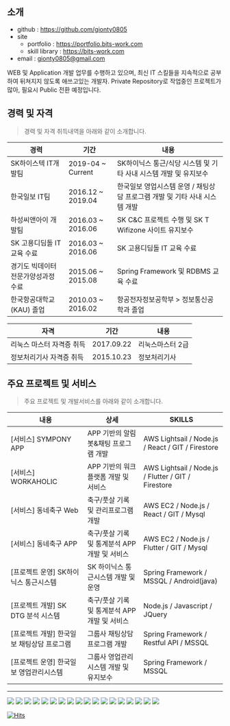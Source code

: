 
소개
--------

- github : https://github.com/gionty0805
- site 
  - portfolio : https://portfolio.bits-work.com
  - skill library : https://bits-work.com
- email : gionty0805@gmail.com

WEB 및 Application 개발 업무를 수행하고 있으며, 최신 IT 스킬들을 지속적으로 공부하여 뒤쳐지지 않도록 애쓰고있는 개발자.
Private Repository로 작업중인 프로젝트가 많아, 필요시 Public 전환 예정입니다.

경력 및 자격
--------------------
>경력 및 자격 취득내역을 아래와 같이 소개합니다.

   경력                            |  기간              |  내용
---------------------------------- |--------------------|-----------------------------------------------------------------------
 SK하이스텍 IT개발팀                |  2019-04 ~ Current | SK하이닉스 통근/식당 시스템 및 기타 사내 시스템 개발 및 유지보수
 한국일보 IT팀                      |  2016.12 ~ 2019.04 | 한국일보 영업시스템 운영 / 채팅상담 프로그램 개발 및 기타 사내 시스템 개발
 하성씨앤아이 개발팀                 |  2016.03 ~ 2016.06 | SK C&C 프로젝트 수행 및 SK T Wifizone 사이트 유지보수
 SK 고용디딤돌 IT 교육 수료          |  2016.03 ~ 2016.06 | SK 고용디딤돌 IT 교육 수료
 경기도 빅데이터 전문가양성과정 수료  |  2015.06 ~ 2015.08 | Spring Framework 및 RDBMS 교육 수료
 한국항공대학교(KAU) 졸업            |  2010.03 ~ 2016.02 | 항공전자정보공학부 > 정보통신공학과 졸업

   자격                             |  기간               |  내용
------------------------------------|--------------------|-------------------
 리눅스 마스터 자격증 취득            |  2017.09.22        | 리눅스마스터 2급 
 정보처리기사 자격증 취득             |  2015.10.23        | 정보처리기사

주요 프로젝트 및 서비스
--------------------
>주요 프로젝트 및 개발서비스를 아래와 같이 소개합니다.

   내용                                |  상세                                       |  SKILLS
---------------------------------------|------------------------------------------- |--------------------------------------------------------------------------------------
[서비스] SYMPONY APP                    |APP 기반의 알림봇&채팅 프로그램 개발          | AWS Lightsail / Node.js / React / GIT / Firestore
[서비스] WORKAHOLIC                     |APP 기반의 워크 플랫폼 개발 및 서비스          | AWS Lightsail / Node.js / Flutter / GIT / Firestore
[서비스] 동네축구 Web                    |축구/풋살 기록 및 관리프로그램 개발            | AWS EC2 / Node.js / React / GIT / Mysql
[서비스] 동네축구 APP                    |축구/풋살 기록 및 통계분석 APP 개발 및 서비스  | AWS EC2 / Node.js / Flutter / GIT / Mysql
[프로젝트 운영] SK하이닉스 통근시스템      |SK 하이닉스 통근시스템 개발 및 운영           | Spring Framework / MSSQL / Android(java)
[프로젝트 개발] SK DTG 분석 시스템        |축구/풋살 기록 및 통계분석 APP 개발 및 서비스  | Node.js / Javascript / JQuery
[프로젝트 개발] 한국일보 채팅상담 프로그램 |그룹사 채팅상담프로그램 개발  | Spring Framework / Restful API / MSSQL 
[프로젝트 운영] 한국일보 영업관리시스템  |그룹사 영업관리 시스템 개발 및 유지보수  | Spring Framework / MSSQL

------------------------
![](https://img.shields.io/badge/React-00D8FF?style=flat-square&logo=react&logoColor=white)
![](https://img.shields.io/badge/Nodejs-47C83E?style=flat-square&logo=node.js&logoColor=white) ![](https://img.shields.io/badge/AWS-232F3E?style=flat-square&logo=Amazon&logoColor=white) ![](https://img.shields.io/badge/GIT-F05032?style=flat-square&logo=git&logoColor=white) ![](https://img.shields.io/badge/Flutter-02569B?style=flat-square&logo=Flutter&logoColor=white)   ![](https://img.shields.io/badge/Spring_Framework-6DB33F?style=flat-square&logo=Spring&logoColor=white) ![](https://img.shields.io/badge/Jquery-0769AD?style=flat-square&logo=Jquery&logoColor=white) ![](https://img.shields.io/badge/Javascript-F7DF1E?style=flat-square&logo=Javascript&logoColor=white) ![](https://img.shields.io/badge/Android-3DDC84?style=flat-square&logo=Android&logoColor=white) ![](https://img.shields.io/badge/IOS-000000?style=flat-square&logo=IOS&logoColor=white) ![](https://img.shields.io/badge/MSSQL-CC2927?style=flat-square&logo=microsoft&logoColor=white) ![](https://img.shields.io/badge/MYSQL-4479A1?style=flat-square&logo=mysql&logoColor=white) ![](https://img.shields.io/badge/Firebase-FFCA28?style=flat-square&logo=firebase&logoColor=white) ![](https://img.shields.io/badge/css-1572B6?style=flat-square&logo=Css3&logoColor=white) ![](https://img.shields.io/badge/html-E34F26?style=flat-square&logo=html5&logoColor=white) ![](https://img.shields.io/badge/java-007396?style=flat-square&logo=java&logoColor=white) ![](https://img.shields.io/badge/Linux-FCC624?style=flat-square&logo=linux&logoColor=white) ![](https://img.shields.io/badge/Windows-0078D6?style=flat-square&logo=windows&logoColor=white)


[![Hits](https://hits.seeyoufarm.com/api/count/incr/badge.svg?url=https%3A%2F%2Fgithub.com%2Fgionty0805&count_bg=%23FDCADD&title_bg=%23E50E53&icon=&icon_color=%23E7E7E7&title=hits&edge_flat=true)](https://hits.seeyoufarm.com)


